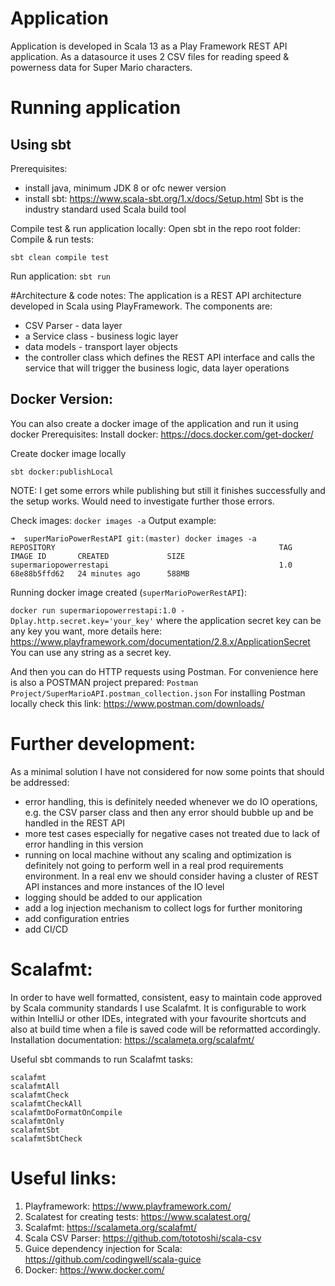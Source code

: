 # Application 
Application is developed in Scala 13 as a Play Framework REST API application. 
As a datasource it uses 2 CSV files for reading speed & powerness data for Super Mario characters.

# Running application
## Using sbt
Prerequisites:
- install java, minimum JDK 8 or ofc newer version
- install sbt: https://www.scala-sbt.org/1.x/docs/Setup.html
  Sbt is the industry standard used Scala build tool

Compile test & run application locally:
Open sbt in the repo root folder:
Compile & run tests:

`sbt clean compile test`

Run application:
```sbt run```


#Architecture & code notes:
The application is a REST API architecture developed in Scala using PlayFramework. The components are: 
* CSV Parser - data layer
* a Service class - business logic layer
* data models - transport layer objects
* the controller class which defines the REST API interface and calls the service that will trigger the business logic, data layer operations

## Docker Version:
You can also create a docker image of the application and run it using docker
Prerequisites:
Install docker: https://docs.docker.com/get-docker/

Create docker image locally

```sbt docker:publishLocal```

NOTE: I get some errors while publishing but still it finishes successfully and the setup works. Would need to investigate
further those errors. 

Check images:
```docker images -a```
Output example:
```
➜  superMarioPowerRestAPI git:(master) docker images -a
REPOSITORY                                                  TAG                         IMAGE ID       CREATED             SIZE
supermariopowerrestapi                                      1.0                         68e88b5ffd62   24 minutes ago      588MB
```

Running docker image created (`superMarioPowerRestAPI`):

```docker run supermariopowerrestapi:1.0 -Dplay.http.secret.key='your_key'```
where the application secret key can be any key you want, more details here: 
https://www.playframework.com/documentation/2.8.x/ApplicationSecret
You can use any string as a secret key. 

And then you can do HTTP requests using Postman. For convenience here is also a POSTMAN project prepared: 
`Postman Project/SuperMarioAPI.postman_collection.json`
For installing Postman locally check this link: https://www.postman.com/downloads/


# Further development:
As a minimal solution I have not considered for now some points that should be addressed:
* error handling, this is definitely needed whenever we do IO operations, e.g. the CSV parser class and then any error should bubble up and be handled in the REST API
* more test cases especially for negative cases not treated due to lack of error handling in this version
* running on local machine without any scaling and optimization is definitely not going to perform well in a real prod requirements environment. In a real env we should consider having a cluster of REST API instances and more instances of the IO level
* logging should be added to our application
* add a log injection mechanism to collect logs for further monitoring
* add configuration entries
* add CI/CD


# Scalafmt:

In order to have well formatted, consistent, easy to maintain code approved by Scala community
standards I use Scalafmt. It is configurable to work within IntelliJ or other IDEs, integrated with your favourite shortcuts
and also at build time when a file is saved code will be reformatted accordingly.
Installation documentation: https://scalameta.org/scalafmt/

Useful sbt commands to run Scalafmt tasks:

```
scalafmt
scalafmtAll
scalafmtCheck
scalafmtCheckAll
scalafmtDoFormatOnCompile
scalafmtOnly
scalafmtSbt
scalafmtSbtCheck
```


# Useful links:
1. Playframework: https://www.playframework.com/
2. Scalatest for creating tests: https://www.scalatest.org/
3. Scalafmt: https://scalameta.org/scalafmt/
4. Scala CSV Parser: https://github.com/tototoshi/scala-csv
5. Guice dependency injection for Scala: https://github.com/codingwell/scala-guice
6. Docker: https://www.docker.com/
